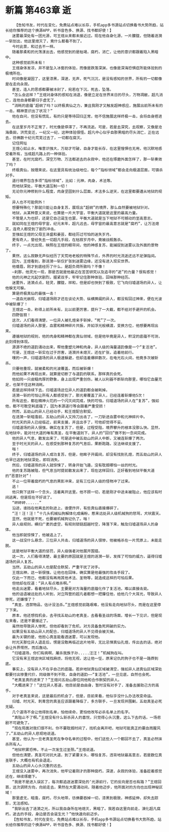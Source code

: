 # 新篇 第463章 逝
        【告知书友，时代在变化，免费站点难以长存，手机app多书源站点切换看书大势所趋，站长给你推荐的这个换源APP，听书音色多、换源、找书都好使！】
       迷雾最深处有一团光源，可王煊从来都未接近过。现在他自身化源，一片朦胧，但随着涟漪一斩划出，他这里熄灭了，竟什么都看不到了。
       今时此景，和过去不一样。
       随着那柔和的光荡漾出去，他感觉到的是枯竭，腐朽，消亡，让他的意识都跟着陷入黑暗中。
       这种感觉前所未有！
       王煊身体发凉，并不是坠入冰窖的体验，而像是跌落深渊，也像是深海恐惧症所能体验到的极境所在。
       时间像是凝固了，这里漆黑，深邃，无声，死气沉沉，是没有感知的世界，所有的一切都像是在走向永寂。
       甚至，连人的思感都要被冰封了，宛若在下沉，死去，坠落。
       “怎么会这样？”王煊对身体的感知在消退，像是立足在世界末日的尽头，万物凋敝，超凡消亡，连他自身都要归于虚无了。
       “消耗的底蕴‘超纲了吗？以终极真仙之力，兼且我刚才又触发超神感应，施展出前所未有的一击，精神意识出了状况？”
       他在自问，但没有慌乱，有的只是等待回归正常，他不信施展这样终极一击，会将自身搭进去。
       在这里岁月不正常了，时光像是停滞了，不再流逝。可是，若是去深究，去观察，又像是沧海桑田，洪荒变迁，一纪又一纪，这种体验很怪。超凡中心似乎自那黑暗的尽头消亡，正在远去，彷佛数十纪元荒芜过去了，一切都在腐灭。
       记住网址
       王煊心如止水，唯意识强大，万劫才可破，自身才能长存，在这里惶惧也无用，他沉默地感受着所有，当成超凡路上的一种体验。
       甚至，在时光腐朽，深空万物、万法都逝去的永寂中，他还在琢磨外面怎样了，那一斩奏效了吗？
       终极真仙，按理来说，在这里具有统治级地位，每个“指标领域”都会走向极道层面，可镇杀对手。
       道行境界包含多项“指标领域”，比如：元神，肉身，术法等。
       而地狱深处，平衡大道压制一切！
       无论你元神修到什么程度，肉身坚固到什么层面，术法多么逆天，在这里都要遵从地狱的规矩。
       异人也不可能例外！
       想要特殊化？那就只能让自身复苏，展现出“超纲”的境界，那么自然要被地狱针对。
       地狱，从某种意义来说，也算是一片大宇宙，平衡大道就是这里的最高力量。
       不管是人为也好，还是它自己诞生也罢，平衡大道就是当下地狱不可撼动的至高意志。
       就如同在王煊的母宇宙，纪元末年，超凡远去，母宇宙的最高意志就是“腐朽”，让万法熄灭，连奇人都受到了剧烈冲击。
       至强如王煊的父母王泽盛和姜芸，都经历过可怕的迷失岁月。
       更有奇人，曾经失去一切超凡手段，在枯寂岁月中，竟被战舰轰杀。
       终于，一点光出现，映照在王煊的眼帘间，他的神感复苏，能捕捉到迷雾以及外面的景物了。
       果然，这么寂静无声似经历了天荒地老般的特殊节点，外界的时光流逝还远不足弹指间。
       因为，王煊看到，那涟漪一斩仅扩张到迷雾边缘，还没有进入现实世界。
       他蹙眉，刚才到底经历了什么，是超负荷所致吗？不像！
       —刹那，他灵光一现，那是否就是他最近在苦苦研究以及追寻的“逝”的力量？很有感觉！
       他的元神之光起伏剧烈，握紧双手，牢牢记住那种体验，回味那种经历。
       迷雾外，涟漪点点，轻灵，朦胧，祥和，但是却也快到了极致，它飞向归墟道场的异人，让他躲无可躲。
       算是终极真仙的最强一击！
       一道血光崩现，归墟道场刚才还在谈论大势、纵横捭阖的异人，都没有回过神来，便在光波中被斩爆了！
       王煊这一击，称得上前所未有，比以前更厉害，提升了一大截，都不给对手避开的机会。
       四野皆寂！
       这次，人们看得清楚，一位异人被孔煊亲手斩掉，“死”了一次。
       归墟道场的异人那里，血雾和精神碎片共振，并如浮光般横渡，变换方位，他想要再现出来。
       遵循地狱的规则，他的肉身和精神都在真仙领域，但是他毕竟是异人，积淀的底蕴不可测，此刻得到体现。
       源源不绝的道韵涌动出来，帮他重塑元神和肉身，异人级的海量道韵像是一个“复活池”。
       可是，王煊这一斩实在过于厉害，涟漪并未熄灭，还在扩张，追着他前行。
       噗的一声，归墟道场的异人极速躲避，但却连着爆碎数次，在电光石火间，他竟多次被斩杀。
       只要他重现，就被柔和的光波覆盖，而后被斩爆！
       而他如果不再现出来，就算是切断了与道韵的联系，那样真的会死。
       他如同一只皮糙肉厚的野象，身上出现严重创伤，被人以利器不断斩向那里，哪怕它血量充足，也架不住这种消耗。
       若是这样持续下去，归墟道场这位异人的道韵都会被耗掉。
       涟漪一斩的可怕让所有人都感受到了，那光晕覆盖了异人，已经连着斩爆他5次！
       所有这些，都在精神火花的一个闪灭间完成，快的可怕，归墟道场的异人在“复苏”，强如他，都不可敢空耗底蕴了，因为本源道行等会跟着严重受损！
       然而，五劫山的异人已经动手，和王煊配合默契。
       在涟漪一斩暗澹前，五劫山的异人又拎刀出击了，一刀斩进血雾中和元神碎片中。
       时光天的异人已经临近，前来支援，并且出手了，可他却觉得不妥。
       归墟道场的异人很强，确实在复苏了，但是，过程受阻，境界攀升的根本没那么快。显然，在地狱中，能对付大道的唯有真圣，在平衡道则下，异人的“回归”做不到一念间完成。
       他的异人气息，散发出来了，可是途中被五劫山的异人中断，又被连斩爆了两次。
       至于时光天的异人，在感受到那种复苏的气息后，果断跑路，没法继续支援了。
       嗡！
       终于，归墟道场的异人成功复苏，但是，他眸子开阖间，却没有找到孔煊，而五劫山的异人也早已逃到地狱深处，即将消失。
       然后，归墟道场的异人就惊悚了，转身开始飞遁，没有耽搁哪怕一丝的时光。
       他的复苏路被阻，但气息当时提前散发出来了，现在这样回归，正好看到地狱平衡大道的“恶意针对”！
       不止一位带着腐朽的气息的黑影冲来，足有三位异人级的怪物冲了过来。
       逃！
       他只剩下这样一个念头，活着离开这里。他不顾一切，若是刚才中途未被阻止，他应该有时间逃离，但是现在不好说了。
       “砰砰砰......”
       沿途，谁挡在他离去的轨迹上，谁便炸开，有些真仙直接爆碎了。
       “汪！汪！汪！”十几头机械仙狗解体化成痛粉，惹来远处异人级机械狗的怒骂，犬吠震天。
       显然，他就是不死，也要被机械狗记仇了。嗡！
       异人级规则，横扫广袤的虚空，有规则锁链超越时空，降落下来，触及归墟道场异人的身体。
       他当即就惊悚了，他被追上了。
       这一战没什么悬念，三位异人共击，归墟道场的异人很惨，他被格杀在一片荒原上，未能走脱。
       这是地狱平衡大道的惩罚，异人级强者对他展开围猎。
       这一次，人们看得清楚，最主要的原因就是王煊的涟漪一斩，发挥了可怕的威力，逼得归墟道场的异人复苏。
       当然，五劫山的异人也是配合默契，严重干扰了对手。
       王煊出神，这一斩很强，让他也在回味，确实算是他最强的攻击手段了。
       仅此一下而已，他都没有再用其他术法、圣物等，就造成这样的可怕后果。
       但他却在叹道：“异人有点难杀啊。”
       他走出迷雾，看着地狱尽头，主要是对方海量的底蕴化作了复活池，难以直接击毙。
       他的话语被远处的人听到，对立阵营的超凡者都想一把攥住他，给他几个大耳光，导致异人惨死，还嫌慢了？
       “真圣，违禁物品，估计没法杀。”王煊感觉前路艰难，他没有走向地狱尽头，而是在这里停了下来。
       原本，他还想找机会，去寻找五劫山的老真圣，去看看圣战的场面，增长一下见识，但是现在来看，还是不要接近了。
       虽然他导致异人惨死，但他却看到了危机，对方具备鱼死网破的实力。
       如果没有五劫山异人的配合，归墟道场的异人不见得会被灭掉。
       最为关键的是，他担心真圣能看透迷雾，可以发现他。
       时光天那位异人退走后，愣是没敢再临近这片地带，无比忌惮真仙孔煊，传出去的话，绝对会让外界愕然，而后轰动。
       “归墟道场，你们有病啊，屠杀我族子孙.....汪汪！”机械狗在叫。
       它没有来王煊这块区域找麻烦，将他无视，这让他一怔，原来记仇的狗子也不是一路莽到底。
       事实上，没有异人不在乎自己的底蕴。若非地狱真仙区域被清空，强如异人进真仙区域深处都要付出惨重代价，同级做不到不败，自身的道韵——“复活池”，一旦见底，自然也会死。
       “老真圣真的进来了？”王煊问五劫山那位同他和合作默契的异人。
       “大概进来了！”这位异人答道，他目前是自由身，暂时没有对手了，准备去援助己方的高手。
       对于老真圣来说，这是最后的机会了，但是，目前来看，他似乎没什么办法改变命运。
       归墟、时光天、刺青宫的真圣应该跟着降临了，多方联手，一旦发现并围剿，五劫真圣必死无疑。
       几个道场不会让他得到名单，怕他续命，更怕他改写必杀名单上的名字。
       “真阻止不了啊。”王煊没有什么斩杀异人的喜悦，只觉得心头沉重，这么下去的话，一场悲剧不可避免了。
       “现在局面对我们很不利，你不要耽搁时间了，找机会离开吧，地狱可能真正的要血雨腥风了。”五劫山的异人悲观地说道。
       甚至，他认为一旦老真圣死在争夺名单的过程中，他们这些人一个都回不去了，真圣必然抹杀所有人。
       “地狱积累恐怖，不止一次发生过圣殒。”王煊说道。
       但他也清楚，真圣可对抗大道，到了紧要关头，哪怕复苏，违背地狱最高意志，若是数位真圣联手，大概也有机会退走。
       五劫山的异人心头沉重的远去。
       王煊没入迷雾中，再次消失，他牢记着刚才的那种腐朽，深邃，永寂的体验，准备趁着感觉还在，继续琢磨下。
       “我是不是进入误区了，每次都追逐迷雾深处的‘光源前行，它的反向是否也有路？”王煊回首，这次调转方向，向前走去，果然在大雾涌动间，随着他迈步，他所面对的方向也出现神秘区域！
       那里虚无，暗澹，腐朽，尽头地带，彷佛要吞掉一切，漆黑到极致，神感延伸，却失去踪影，无法感知。
       “我斩出去了涟漪之光，所以我自身所在地熄灭，黑暗了。我若自这里向前走，演化超凡腐朽，逝去的手段，身边是否会诞生光？”他快速向前迈步。
       【告知书友，时代在变化，免费站点难以长存，手机app多书源站点切换看书大势所趋，站长给你推荐的这个换源APP，听书音色多、换源、找书都好使！】